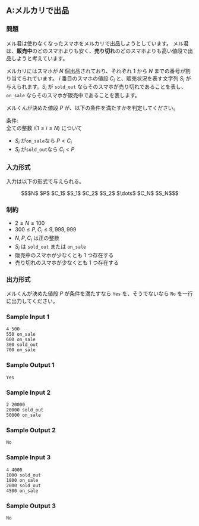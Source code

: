 


## A:メルカリで出品

### 問題
メル君は使わなくなったスマホをメルカリで出品しようとしています。
メル君は、**販売中**のどのスマホよりも安く、**売り切れ**のどのスマホよりも高い値段で出品しようと考えています。

メルカリにはスマホが $N$ 個出品されており、それぞれ $1$ から $N$ までの番号が割り当てられています。
$i$ 番目のスマホの値段 $C_i$ と、販売状況を表す文字列 $S_i$ が与えられます。$S_i$ が `sold_out` ならそのスマホが売り切れであることを表し、`on_sale` ならそのスマホが販売中であることを表します。

メルくんが決めた値段 $P$ が、以下の条件を満たすかを判定してください。

条件:  
全ての整数 $i (1 \leq i \leq N)$ について

- $S_i$ が`on_sale`なら $P \lt C_i$
- $S_i$ が`sold_out`なら $C_i \lt P$

### 入力形式

入力は以下の形式で与えられる。

``` math
$N$ $P$
$C_1$ $S_1$
$C_2$ $S_2$
$\dots$
$C_N$ $S_N$
```

### 制約

- $2 \leq N \leq 100$
- $300 \leq P, C_i \leq 9{,}999{,}999$
- $N, P, C_i$ は正の整数
- $S_i$ は `sold_out` または `on_sale`
- 販売中のスマホが少なくとも 1 つ存在する
- 売り切れのスマホが少なくとも 1 つ存在する

### 出力形式

メルくんが決めた値段 $P$ が条件を満たすなら `Yes` を、そうでないなら `No` を一行に出力してください。



### Sample Input 1
```
4 500
550 on_sale
600 on_sale
300 sold_out
700 on_sale
```



### Sample Output 1
```
Yes
```






### Sample Input 2
```
2 20000
20000 sold_out
50000 on_sale
```



### Sample Output 2
```
No
```






### Sample Input 3
```
4 4000
1000 sold_out
1800 on_sale
2000 sold_out
4500 on_sale
```



### Sample Output 3
```
No
```








